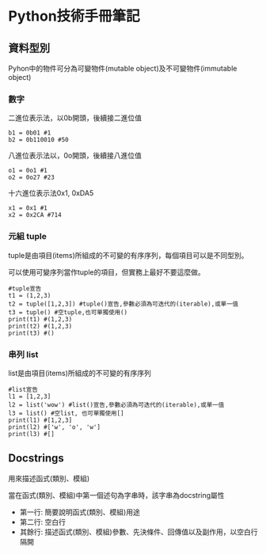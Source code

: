 # Python技術手冊筆記

##  ​資料型別

Pyhon中的物件可分為可變物件\(mutable object\)及不可變物件\(immutable object\)

### 數字

二進位表示法，以0b開頭，後續接二進位值

```text
b1 = 0b01 #1
b2 = 0b110010 #50
```

八進位表示法以，0o開頭，後續接八進位值

```text
o1 = 0o1 #1
o2 = 0o27 #23
```

十六進位表示法0x1, 0xDA5

```text
x1 = 0x1 #1
x2 = 0x2CA #714
```

### 元組 tuple <a id="tuple"></a>

tuple是由項目\(items\)所組成的不可變的有序序列，每個項目可以是不同型別。

可以使用可變序列當作tuple的項目，但實務上最好不要這麼做。

```text
#tuple宣告
t1 = (1,2,3)
t2 = tuple([1,2,3]) #tuple()宣告,參數必須為可迭代的(iterable),或單一值
t3 = tuple() #空tuple,也可單獨使用()
print(t1) #(1,2,3)
print(t2) #(1,2,3)
print(t3) #()
```

### 串列 list 

list是由項目\(items\)所組成的不可變的有序序列

```text
#list宣告
l1 = [1,2,3]
l2 = list('wow') #list()宣告,參數必須為可迭代的(iterable),或單一值
l3 = list() #空list, 也可單獨使用[]
print(l1) #[1,2,3]
print(l2) #['w', 'o', 'w']
print(l3) #[]
```

## Docstrings

用來描述函式\(類別、模組\)

當在函式\(類別、模組\)中第一個述句為字串時，該字串為docstring屬性

* 第一行: 簡要說明函式\(類別、模組\)用途
* 第二行: 空白行
* 其餘行: 描述函式\(類別、模組\)參數、先決條件、回傳值以及副作用，以空白行隔開

## 

